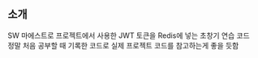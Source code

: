 ## 소개
SW 마에스트로 프로젝트에서 사용한 JWT 토큰을 Redis에 넣는 초창기 연습 코드    
정말 처음 공부할 때 기록한 코드로 실제 프로젝트 코드를 참고하는게 좋을 듯함  



